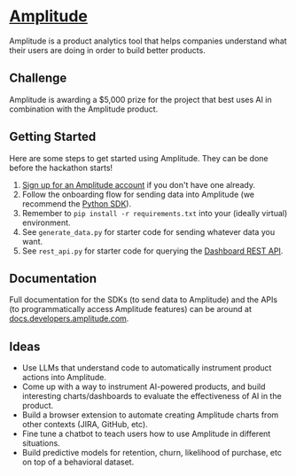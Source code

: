 # [Amplitude](https://amplitude.com/)

Amplitude is a product analytics tool that helps companies understand what their users are doing in order to build better products.

## Challenge

Amplitude is awarding a $5,000 prize for the project that best uses AI in combination with the Amplitude product.

## Getting Started

Here are some steps to get started using Amplitude. They can be done before the hackathon starts!

1. [Sign up for an Amplitude account](https://analytics.amplitude.com/signup) if you don't have one already.
1. Follow the onboarding flow for sending data into Amplitude (we recommend the [Python SDK](https://www.docs.developers.amplitude.com/data/sdks/sdk-quickstart/#python)).
1. Remember to `pip install -r requirements.txt` into your (ideally virtual) environment.
1. See `generate_data.py` for starter code for sending whatever data you want.
1. See `rest_api.py` for starter code for querying the [Dashboard REST API](https://www.docs.developers.amplitude.com/analytics/apis/dashboard-rest-api/).

## Documentation

Full documentation for the SDKs (to send data to Amplitude) and the APIs (to programmatically access Amplitude features) can be around at [docs.developers.amplitude.com](https://www.docs.developers.amplitude.com/).

## Ideas

- Use LLMs that understand code to automatically instrument product actions into Amplitude.
- Come up with a way to instrument AI-powered products, and build interesting charts/dashboards to evaluate the effectiveness of AI in the product.
- Build a browser extension to automate creating Amplitude charts from other contexts (JIRA, GitHub, etc).
- Fine tune a chatbot to teach users how to use Amplitude in different situations.
- Build predictive models for retention, churn, likelihood of purchase, etc on top of a behavioral dataset.
